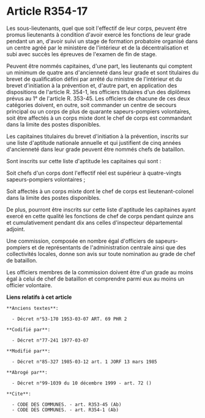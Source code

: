 # Article R354-17

Les sous-lieutenants, quel que soit l'effectif de leur corps, peuvent être promus lieutenants à condition d'avoir exercé les
fonctions de leur grade pendant un an, d'avoir suivi un stage de formation probatoire organisé dans un centre agréé par le
ministère de l'intérieur et de la décentralisation et subi avec succès les épreuves de l'examen de fin de stage.

Peuvent être nommés capitaines, d'une part, les lieutenants qui comptent un minimum de quatre ans d'ancienneté dans leur
grade et sont titulaires du brevet de qualification défini par arrêté du ministre de l'intérieur et du brevet d'initiation à
la prévention et, d'autre part, en application des dispositions de l'article R. 354-1, les officiers titulaires d'un des
diplômes prévus au 1° de l'article R. 353-45. Les officiers de chacune de ces deux catégories doivent, en outre, soit
commander un centre de secours principal ou un corps de plus de quarante sapeurs-pompiers volontaires, soit être affectés à
un corps mixte dont le chef de corps est commandant dans la limite des postes disponibles.

Les capitaines titulaires du brevet d'initiation à la prévention, inscrits sur une liste d'aptitude nationale annuelle et qui
justifient de cinq années d'ancienneté dans leur grade peuvent être nommés chefs de bataillon.

Sont inscrits sur cette liste d'aptitude les capitaines qui sont :

Soit chefs d'un corps dont l'effectif réel est supérieur à quatre-vingts sapeurs-pompiers volontaires ;

Soit affectés à un corps mixte dont le chef de corps est lieutenant-colonel dans la limite des postes disponibles.

De plus, pourront être inscrits sur cette liste d'aptitude les capitaines ayant exercé en cette qualité les fonctions de chef
de corps pendant quinze ans et cumulativement pendant dix ans celles d'inspecteur départemental adjoint.

Une commission, composée en nombre égal d'officiers de sapeurs-pompiers et de représentants de l'administration centrale
ainsi que des collectivités locales, donne son avis sur toute nomination au grade de chef de bataillon.

Les officiers membres de la commission doivent être d'un grade au moins égal à celui de chef de bataillon et comprendre parmi
eux au moins un officier volontaire.

**Liens relatifs à cet article**

	**Anciens textes**:

	  - Décret n°53-170 1953-03-07 ART. 69 PHR 2

	**Codifié par**:

	  - Décret n°77-241 1977-03-07

	**Modifié par**:

	  - Décret n°85-327 1985-03-12 art. 1 JORF 13 mars 1985

	**Abrogé par**:

	  - Décret n°99-1039 du 10 décembre 1999 - art. 72 ()

	**Cite**:

	  - CODE DES COMMUNES. - art. R353-45 (Ab)
	  - CODE DES COMMUNES. - art. R354-1 (Ab)
